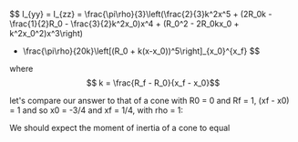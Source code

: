 

$$
 I_{yy} = I_{zz} = \frac{\pi\rho}{3}\left(\frac{2}{3}k^2x^5 + (2R_0k - \frac{1}{2}R_0 - \frac{3}{2}k^2x_0)x^4 + (R_0^2 - 2R_0kx_0 + k^2x_0^2)x^3\right)

+ \frac{\pi\rho}{20k}\left[(R_0 + k(x-x_0))^5\right]_{x_0}^{x_f}
$$

where
$$ k = \frac{R_f - R_0}{x_f - x_0}$$

let's compare our answer to that of a cone with R0 = 0 and Rf = 1, (xf - x0) = 1 and so x0 = -3/4 and xf = 1/4, with rho = 1:

We should expect the moment of inertia of a cone to equal